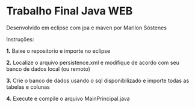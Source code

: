 # Trabalho Final Java WEB

Desenvolvido em eclipse com jpa e maven por Marllon Sóstenes

Instruções:

**1.** Baixe o repositorio e importe no eclipse

**2.** Localize o arquivo persistence.xml e modifique de acordo com seu banco de dados local (ou remoto)

**3.** Crie o banco de dados usando o sql disponibilizado e importe todas as tabelas e colunas

**4.** Execute e compile o arquivo MainPrincipal.java
